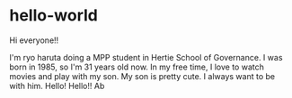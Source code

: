 # hello-world

Hi everyone!!

I'm ryo haruta doing a MPP student in Hertie School of Governance.
I was born in 1985, so I'm 31 years old now.
In my free time, I love to watch movies and play with my son.
My son is pretty cute. I always want to be with him.
Hello! Hello!! Ab